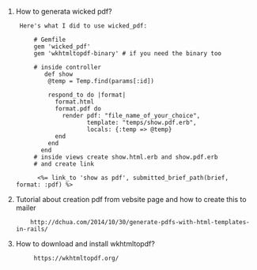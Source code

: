 1. How to generata wicked pdf?
      
        Here's what I did to use wicked_pdf:

            # Gemfile
            gem 'wicked_pdf'
            gem 'wkhtmltopdf-binary' # if you need the binary too

            # inside controller
               def show
                @temp = Temp.find(params[:id])

                respond_to do |format|
                  format.html
                  format.pdf do
                    render pdf: "file_name_of_your_choice",
                           template: "temps/show.pdf.erb",
                           locals: {:temp => @temp}
                  end
                end
              end
            # inside views create show.html.erb and show.pdf.erb
            # and create link
      
             <%= link_to 'show as pdf', submitted_brief_path(brief, format: :pdf) %>
 2. Tutorial about creation pdf from vebsite page and how to create this to mailer
 
            http://dchua.com/2014/10/30/generate-pdfs-with-html-templates-in-rails/
3. How to download and install wkhtmltopdf?
            
            https://wkhtmltopdf.org/
